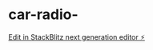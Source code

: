 # car-radio-

[Edit in StackBlitz next generation editor ⚡️](https://stackblitz.com/~/github.com/0neNetwork/car-radio-)